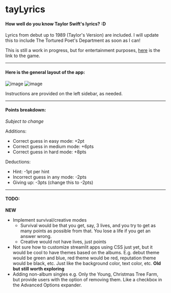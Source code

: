# tayLyrics

#### How well do you know Taylor Swift's lyrics? :D

Lyrics from debut up to 1989 (Taylor's Version) are included. I will update this to include The Tortured Poet's Department as soon as I can!

This is still a work in progress, but for entertainment purposes, [here](https://jasminex21.shinyapps.io/tayLyrics/) is the link to the game. 

***

#### Here is the general layout of the app: 

![image](https://github.com/jasminex21/tayLyrics/assets/109494334/01621c73-7a5e-408a-be70-5b0d38dd8e9d)
![image](https://github.com/jasminex21/tayLyrics/assets/109494334/44d053e0-99c0-445e-9ca7-69aa110b64fd)


Instructions are provided on the left sidebar, as needed. 

***

#### Points breakdown:
*Subject to change*

Additions: 
- Correct guess in easy mode: +2pt
- Correct guess in medium mode: +6pts
- Correct guess in hard mode: +8pts

Deductions: 
- Hint: -1pt per hint
- Incorrect guess in any mode: -2pts
- Giving up: -3pts (change this to -2pts)

***

#### TODO: 
**NEW**
* Implement survival/creative modes
  * Survival would be that you get, say, 3 lives, and you try to get as many points as possible from that. You lose a life if you get an answer wrong.
  * Creative would not have lives, just points
* Not sure how to customize streamlit apps using CSS just yet, but it would be cool to have themes based on the albums. E.g. debut theme would be green and blue, red theme would be red, reputation theme would be black, etc. Just like the background color, text color, etc. 
**Old but still worth exploring**
* Adding non-album singles e.g. Only the Young, Christmas Tree Farm, but provide users with the option of removing them. Like a checkbox in the Advanced Options expander. 


